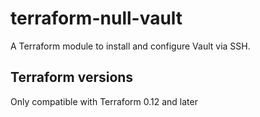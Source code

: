 # terraform-null-vault

A Terraform module to install and configure Vault via SSH.

## Terraform versions
Only compatible with Terraform 0.12 and later
